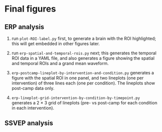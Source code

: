 # Final figures

## ERP analysis

1. run `plot-ROI-label.py` first, to generate a brain with the ROI highlighted;
   this will get embedded in other figures later.

2. run `erp-spatial-and-temporal-rois.py` next; this generates the temporal
   ROI data in a YAML file, and also generates a figure showing the spatial and
   temporal ROIs and a grand mean waveform.

3. `erp-postcamp-lineplot-by-intervention-and-condition.py` generates a figure
   with the spatial ROI in one panel, and two lineplots (one per intervention)
   of three lines each (one per condition). The lineplots show post-camp data
   only.

4. `erp-lineplot-grid-intervention-by-condition-by-timepoint.py` generates a
   2 × 3 grid of lineplots (pre- vs post-camp for each condition in each
   intervention).

## SSVEP analysis
